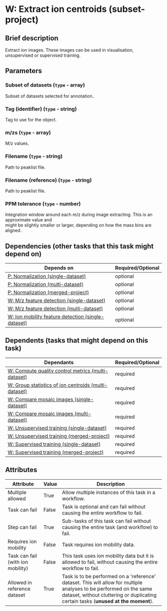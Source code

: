 # W: Extract ion centroids (subset-project)

## Brief description
Extract ion images. These images can be used in visualisation, unsupervised or supervised training.

## Parameters
### **Subset of datasets** (`type` - array)

Subset of datasets selected for annotation..

### **Tag (identifier)** (`type` - string)

Tag to use for the object.

### **m/zs** (`type` - array)

M/z values.

### **Filename** (`type` - string)

Path to peaklist file.

### **Filename (reference)** (`type` - string)

Path to peaklist file.

### **PPM tolerance** (`type` - number)

Integration window around each m/z during image extracting. This is an approximate value and<br> might be slightly smaller or larger, depending on how the mass bins are aligned.




## Dependencies (other tasks that this task might depend on)
| Depends on                                                                   | Required/Optional   |
|------------------------------------------------------------------------------|---------------------|
| [P: Normalization (single-dataset)](pre_normalization_single.md)             | optional            |
| [P: Normalization (multi-dataset)](pre_normalization_multi.md)               | optional            |
| [P: Normalization (merged-project)](pre_normalization_project.md)            | optional            |
| [W: M/z feature detection (single-dataset)](wf_mz_detect_single.md)          | optional            |
| [W: M/z feature detection (multi-dataset)](wf_mz_detect_multi.md)            | optional            |
| [W: Ion mobility feature detection (single-dataset)](wf_im_detect_single.md) | optional            |

## Dependents (tasks that might depend on this task)
| Dependants                                                                             | Required/Optional   |
|----------------------------------------------------------------------------------------|---------------------|
| [W: Compute quality control metrics (multi-dataset)](wf_qc_compute.md)                 | required            |
| [W: Group statistics of ion centroids (multi-dataset)](wf_centroids_ion_statistics.md) | required            |
| [W: Compare mosaic images (single-dataset)](wf_compare_single_mosaic.md)               | required            |
| [W: Compare mosaic images (multi-dataset)](wf_compare_mosaic.md)                       | required            |
| [W: Unsupervised training (single-dataset)](wf_unsupervised_single.md)                 | required            |
| [W: Unsupervised training (merged-project)](wf_unsupervised_project.md)                | required            |
| [W: Supervised training (single-dataset)](wf_supervised_single.md)                     | required            |
| [W: Supervised training (merged-project)](wf_supervised_project.md)                    | required            |

## Attributes
| Attribute                         | Value   | Description                                                                                                                                                                                              |
|-----------------------------------|---------|----------------------------------------------------------------------------------------------------------------------------------------------------------------------------------------------------------|
| Multiple allowed                  | True    | Allow multiple instances of this task in a workflow.                                                                                                                                                     |
| Task can fail                     | False   | Task is optional and can fail without causing the entire workflow to fail.                                                                                                                               |
| Step can fail                     | True    | Sub-tasks of this task can fail without causing the entire task (and workflow) to fail.                                                                                                                  |
| Requires ion mobility             | False   | Task requires ion mobility data.                                                                                                                                                                         |
| Task can fail (with ion mobility) | False   | This task uses ion mobility data but it is allowed to fail, without causing the entire workflow to fail.                                                                                                 |
| Allowed in reference dataset      | True    | Task is to be performed on a 'reference' dataset. This will allow for multiple analyses to be performed on the same dataset, without cluttering or duplicating certain tasks (**unused at the moment**). |